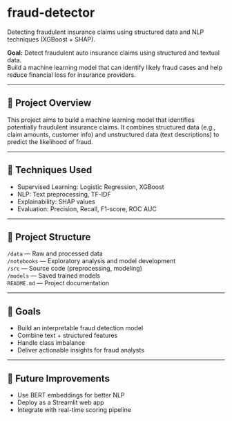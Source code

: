 # fraud-detector

Detecting fraudulent insurance claims using structured data and NLP techniques (XGBoost + SHAP).

**Goal:** Detect fraudulent auto insurance claims using structured and textual data.  
Build a machine learning model that can identify likely fraud cases and help reduce financial loss for insurance providers.  

---

## 📌 Project Overview
This project aims to build a machine learning model that identifies potentially fraudulent insurance claims. It combines structured data (e.g., claim amounts, customer info) and unstructured data (text descriptions) to predict the likelihood of fraud.

---

## 🧠 Techniques Used
- Supervised Learning: Logistic Regression, XGBoost
- NLP: Text preprocessing, TF-IDF
- Explainability: SHAP values
- Evaluation: Precision, Recall, F1-score, ROC AUC

---

## 📁 Project Structure

`/data` — Raw and processed data  
`/notebooks` — Exploratory analysis and model development  
`/src` — Source code (preprocessing, modeling)  
`/models` — Saved trained models  
`README.md` — Project documentation  

---

## 🚀 Goals

- Build an interpretable fraud detection model
- Combine text + structured features
- Handle class imbalance
- Deliver actionable insights for fraud analysts

---

## 🔮 Future Improvements
- Use BERT embeddings for better NLP
- Deploy as a Streamlit web app
- Integrate with real-time scoring pipeline
